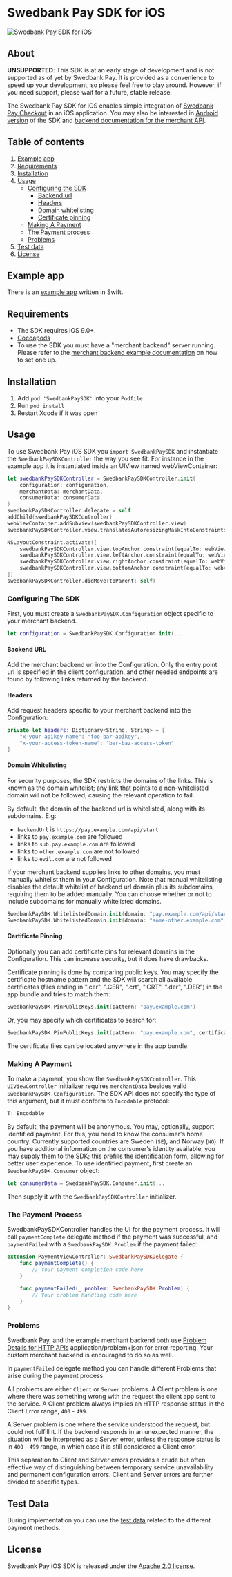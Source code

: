 # Swedbank Pay SDK for iOS

![Swedbank Pay SDK for iOS][opengraph-image]

## About

**UNSUPPORTED**: This SDK is at an early stage of development and is not
supported as of yet by Swedbank Pay. It is provided as a convenience to speed
up your development, so please feel free to play around. However, if you need
support, please wait for a future, stable release.

The Swedbank Pay SDK for iOS enables simple integration of [Swedbank Pay
Checkout][checkout] in an iOS application. You may also be interested in
[Android version][android-sdk] of the SDK and [backend documentation for the
merchant API][merchant-api-doc].

## Table of contents

1. [Example app](#example-app)
2. [Requirements](#requirements)
3. [Installation](#installation)
4. [Usage](#usage)
   - [Configuring the SDK](#configuring-the-sdk)
     - [Backend url](#backend-url)
     - [Headers](#headers)
     - [Domain whitelisting](#domain-whitelisting)
     - [Certificate pinning](#certificate-pinning)
   - [Making A Payment](#making-a-payment)
   - [The Payment process](#the-payment-process)
   - [Problems](#problems)
5. [Test data](#test-data)
6. [License](#license)

## Example app

There is an [example app][example-app] written in Swift.

## Requirements

- The SDK requires iOS 9.0+.
- [Cocoapods][cocoapods]
- To use the SDK you must have a "merchant backend" server running. Please refer
  to the [merchant backend example documentation][merchant-api-doc] on how to
  set one up.

## Installation

1. Add `pod 'SwedbankPaySDK'` into your `Podfile`
2. Run `pod install`
3. Restart Xcode if it was open

## Usage

To use Swedbank Pay iOS SDK you `import SwedbankPaySDK` and instantiate the
`SwedbankPaySDKController` the way you see fit. For instance in the example app
it is instantiated inside an UIView named webViewContainer:

```swift
let swedbankPaySDKController = SwedbankPaySDKController.init(
    configuration: configuration,
    merchantData: merchantData,
    consumerData: consumerData
)
swedbankPaySDKController.delegate = self
addChild(swedbankPaySDKController)
webViewContainer.addSubview(swedbankPaySDKController.view)
swedbankPaySDKController.view.translatesAutoresizingMaskIntoConstraints = false

NSLayoutConstraint.activate([
    swedbankPaySDKController.view.topAnchor.constraint(equalTo: webViewContainer.topAnchor),
    swedbankPaySDKController.view.leftAnchor.constraint(equalTo: webViewContainer.leftAnchor),
    swedbankPaySDKController.view.rightAnchor.constraint(equalTo: webViewContainer.rightAnchor),
    swedbankPaySDKController.view.bottomAnchor.constraint(equalTo: webViewContainer.bottomAnchor),
])
swedbankPaySDKController.didMove(toParent: self)
```

### Configuring The SDK

First, you must create a `SwedbankPaySDK.Configuration` object specific to your
merchant backend.

```swift
let configuration = SwedbankPaySDK.Configuration.init(...
```

#### Backend URL

Add the merchant backend url into the Configuration. Only the entry point url is
specified in the client configuration, and other needed endpoints are found by
following links returned by the backend.

#### Headers

Add request headers specific to your merchant backend into the Configuration:

```swift
private let headers: Dictionary<String, String> = [
    "x-your-apikey-name": "foo-bar-apikey",
    "x-your-access-token-name": "bar-baz-access-token"
]
```

#### Domain Whitelisting

For security purposes, the SDK restricts the domains of the links. This is known
as the domain whitelist; any link that points to a non-whitelisted domain will
not be followed, causing the relevant operation to fail.

By default, the domain of the backend url is whitelisted, along with its
subdomains. E.g:

 - `backendUrl` is `https://pay.example.com/api/start`
 - links to `pay.example.com` are followed
 - links to `sub.pay.example.com` are followed
 - links to `other.example.com` are not followed
 - links to `evil.com` are not followed

If your merchant backend supplies links to other domains, you must manually
whitelist them in your Configuration. Note that manual whitelisting disables the
default whitelist of backend url domain plus its subdomains, requiring them to
be added manually. You can choose whether or not to include subdomains for
manually whitelisted domains.

```swift
SwedbankPaySDK.WhitelistedDomain.init(domain: "pay.example.com/api/start", includeSubdomains: false),
SwedbankPaySDK.WhitelistedDomain.init(domain: "some-other.example.com", includeSubdomains: true)
```

#### Certificate Pinning

Optionally you can add certificate pins for relevant domains in the
Configuration. This can increase security, but it does have drawbacks.

Certificate pinning is done by comparing public keys. You may specify the
certificate hostname pattern and the SDK will search all available certificates
(files ending in ".cer", ".CER", ".crt", ".CRT", ".der", ".DER") in the app
bundle and tries to match them:

```swift
SwedbankPaySDK.PinPublicKeys.init(pattern: "pay.example.com")
```

Or, you may specify which certificates to search for:

```swift
SwedbankPaySDK.PinPublicKeys.init(pattern: "pay.example.com", certificateFileNames: "pay.example.com.der", "other.example.com.der", "certificate.der"),
```

The certificate files can be located anywhere in the app bundle.

### Making A Payment

To make a payment, you show the `SwedbankPaySDKController`. This
`UIViewController` initializer requires `merchantData` besides valid
`SwedbankPaySDK.Configuration`. The SDK API does not specify the type of this
argument, but it must conform to `Encodable` protocol:

```swift
T: Encodable
```

By default, the payment will be anonymous. You may, optionally, support
identified payment. For this, you need to know the consumer's home country.
Currently supported countries are Sweden (`SE`), and Norway (`NO`). If you have
additional information on the consumer's identity available, you may supply them
to the SDK; this prefills the identification form, allowing for better user
experience. To use identified payment, first create an `SwedbankPaySDK.Consumer`
object:

```swift
let consumerData = SwedbankPaySDK.Consumer.init(...
```

Then supply it with the `SwedbankPaySDKController` initializer.

### The Payment Process

SwedbankPaySDKController handles the UI for the payment process. It will call
`paymentComplete` delegate method if the payment was successful, and
`paymentFailed` with a `SwedbankPaySDK.Problem` if the payment failed:

```swift
extension PaymentViewController: SwedbankPaySDKDelegate {
    func paymentComplete() {
        // Your payment completion code here
    }

    func paymentFailed(_ problem: SwedbankPaySDK.Problem) {
        // Your problem handling code here
    }
}
```

### Problems

Swedbank Pay, and the example merchant backend both use [Problem Details for
HTTP APIs](rfc7807) application/problem+json for error reporting. Your custom
merchant backend is encouraged to do so as well.

In `paymentFailed` delegate method you can handle different Problems that arise
during the payment process.

All problems are either `Client` or `Server` problems. A Client problem is one
where there was something wrong with the request the client app sent to the
service. A Client problem always implies an HTTP response status in the Client
Error range, `400` - `499`.

A Server problem is one where the service understood the request, but could not
fulfill it. If the backend responds in an unexpected manner, the situation will
be interpreted as a Server error, unless the response status is in `400` - `499`
range, in which case it is still considered a Client error.

This separation to Client and Server errors provides a crude but often effective
way of distinguishing between temporary service unavailability and permanent
configuration errors. Client and Server errors are further divided to specific
types.

## Test Data

During implementation you can use the [test data][test-data] related to the
different payment methods.

## License

Swedbank Pay iOS SDK is released under the [Apache 2.0 license](LICENSE).

[android-sdk]: https://github.com/SwedbankPay/swedbank-pay-sdk-android
[checkout]: https://developer.swedbankpay.com/checkout/
[cocoapods]: https://guides.cocoapods.org/using/getting-started.html
[example-app]: https://github.com/SwedbankPay/swedbank-pay-sdk-ios-example-app
[merchant-api-doc]: https://github.com/SwedbankPay/swedbank-pay-sdk-mobile-example-merchant
[opengraph-image]: https://repository-images.githubusercontent.com/209730241/1bf8d880-53e9-11ea-846c-c2e2512334b6
[rfc7807]: https://tools.ietf.org/html/rfc7807
[test-data]: https://developer.swedbankpay.com/resources/test-data
